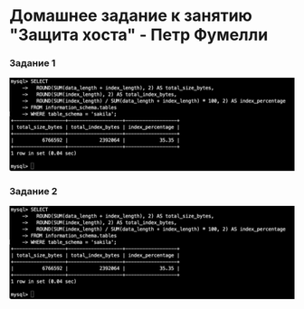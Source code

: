 # Домашнее задание к занятию "Защита хоста" - Петр Фумелли

### Задание 1

![alt text](https://github.com/PeterFumelli/Indexes/blob/main/img/1.png)

### Задание 2

![alt text](https://github.com/PeterFumelli/Indexes/blob/main/img/1.png)
